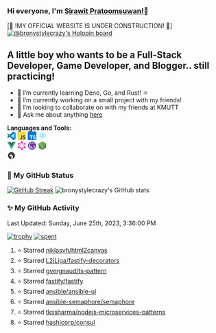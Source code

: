 ### Hi everyone, I'm [Sirawit Pratoomsuwan!](https://bronystylecrazy.github.io)👋
[🚧 !MY OFFICIAL WEBSITE IS UNDER CONSTRUCTION!  🚧]
[![@bronystylecrazy's Holopin board](https://holopin.io/api/user/board?user=bronystylecrazy)](https://holopin.io/@bronystylecrazy)
<!-- API:START www.devsirawit.com -->
## A little boy who wants to be a Full-Stack Developer, Game Developer, and Blogger.. still practicing!

- 🌱 I’m currently learning Deno, Go, and Rust! ⚛️
- 🔭 I’m currently working on a small project with my friends!
- 👯 I’m looking to collaborate on with my friends at KMUTT
- 💬 Ask me about anything [here](https://github.com/bronystylecrazy/bronystylecrazy/issues)

**Languages and Tools:**  
<code><img height="20" src="https://raw.githubusercontent.com/github/explore/80688e429a7d4ef2fca1e82350fe8e3517d3494d/topics/visual-studio-code/visual-studio-code.png"></code>
<code><img height="20" src="https://raw.githubusercontent.com/github/explore/80688e429a7d4ef2fca1e82350fe8e3517d3494d/topics/javascript/javascript.png"></code>
<code><img height="20" src="https://raw.githubusercontent.com/github/explore/80688e429a7d4ef2fca1e82350fe8e3517d3494d/topics/typescript/typescript.png"></code>
<code><img height="20" src="https://raw.githubusercontent.com/github/explore/80688e429a7d4ef2fca1e82350fe8e3517d3494d/topics/react/react.png"></code>
<code>
<img height="20" src="https://raw.githubusercontent.com/github/explore/80688e429a7d4ef2fca1e82350fe8e3517d3494d/topics/vue/vue.png"></code>
<code><img height="20" src="https://raw.githubusercontent.com/github/explore/5c058a388828bb5fde0bcafd4bc867b5bb3f26f3/topics/graphql/graphql.png"></code>
<code><img height="20" src="https://raw.githubusercontent.com/github/explore/e94815998e4e0713912fed477a1f346ec04c3da2/topics/gatsby/gatsby.png"></code>
<code><img height="20" src="https://raw.githubusercontent.com/github/explore/80688e429a7d4ef2fca1e82350fe8e3517d3494d/topics/nodejs/nodejs.png"></code>
<code>
<img height="20" src="https://raw.githubusercontent.com/github/explore/361e2821e2dea67711cde99c9c40ed357061cf27/topics/deno/deno.png"></code>    
<!-- API:END www.devsirawit.com -->

### 🎉 My GitHub Status
[![GitHub Streak](https://github-readme-streak-stats.herokuapp.com/?user=bronystylecrazy&theme=radical&hide_border=true)](https://git.io/streak-stats)
![bronystylecrazy's GitHub stats](https://github-readme-stats.vercel.app/api?username=bronystylecrazy&show_icons=true&theme=radical&hide_border=true)

### ✨ My GitHub Activity
<!--RECENT_ACTIVITY:last_update-->
Last Updated: Sunday, June 25th, 2023, 3:36:00 PM
<!--RECENT_ACTIVITY:last_update_end-->
[![trophy](https://github-profile-trophy.vercel.app/?username=bronystylecrazy&theme=juicyfresh&no-frame=true&margin-w=10)](https://github.com/ryo-ma/github-profile-trophy)
[![spent](https://github-readme-stats.vercel.app/api/top-langs/?username=bronystylecrazy&hide_border=true&layout=compact&langs_count=10&exclude_repo=comp426,Redventures-Movie-Quotes&text_color=000&icon_color=fff&bg_color=0,52fa5a,4dfcff,c64dff&theme=graywhite)](https://github-readme-stats.vercel.app)
<!--RECENT_ACTIVITY:start-->
1. ⭐ Starred [niklasvh/html2canvas](https://github.com/niklasvh/html2canvas)
2. ⭐ Starred [L2jLiga/fastify-decorators](https://github.com/L2jLiga/fastify-decorators)
3. ⭐ Starred [gvergnaud/ts-pattern](https://github.com/gvergnaud/ts-pattern)
4. ⭐ Starred [fastify/fastify](https://github.com/fastify/fastify)
5. ⭐ Starred [ansible/ansible-ui](https://github.com/ansible/ansible-ui)
6. ⭐ Starred [ansible-semaphore/semaphore](https://github.com/ansible-semaphore/semaphore)
7. ⭐ Starred [tkssharma/nodejs-microservices-patterns](https://github.com/tkssharma/nodejs-microservices-patterns)
8. ⭐ Starred [hashicorp/consul](https://github.com/hashicorp/consul)
<!--RECENT_ACTIVITY:end-->

